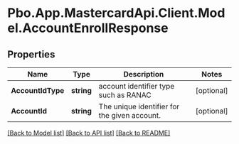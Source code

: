 # Pbo.App.MastercardApi.Client.Model.AccountEnrollResponse
## Properties

Name | Type | Description | Notes
------------ | ------------- | ------------- | -------------
**AccountIdType** | **string** | account identifier type such as RANAC | [optional] 
**AccountId** | **string** | The unique identifier for the given account. | [optional] 

[[Back to Model list]](../README.md#documentation-for-models) [[Back to API list]](../README.md#documentation-for-api-endpoints) [[Back to README]](../README.md)

